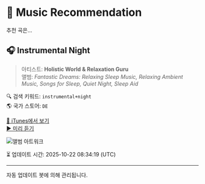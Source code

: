 
# 🎵 Music Recommendation

추천 곡은...

## 🎧 Instrumental Night  
> 아티스트: **Holistic World & Relaxation Guru**  
> 앨범: _Fantastic Dreams: Relaxing Sleep Music, Relaxing Ambient Music, Songs for Sleep, Quiet Night, Sleep Aid_  

🔍 검색 키워드: `instrumental+night`  
🌎 국가 스토어: `DE`

[🔗 iTunes에서 보기](https://music.apple.com/de/album/instrumental-night/1316076909?i=1316077985&uo=4)  
[▶️ 미리 듣기](https://audio-ssl.itunes.apple.com/itunes-assets/AudioPreview118/v4/69/39/cc/6939cc03-746e-da0f-2014-7258691ae9c2/mzaf_7322432554703047198.plus.aac.p.m4a)

![앨범 아트워크](https://is1-ssl.mzstatic.com/image/thumb/Music118/v4/99/8c/99/998c99ae-86d7-c17a-119e-e2f4a08a6071/8033772907378.jpg/100x100bb.jpg)

⏳ 업데이트 시간: 2025-10-22 08:34:19 (UTC)

---
자동 업데이트 봇에 의해 관리됩니다.

